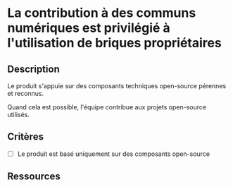 # La contribution à des communs numériques est privilégié à l'utilisation de briques propriétaires

## Description

Le produit s'appuie sur des composants techniques open-source pérennes et reconnus.

Quand cela est possible, l'équipe contribue aux projets open-source utilisés.

## Critères

- [ ] Le produit est basé uniquement sur des composants open-source

## Ressources
